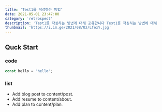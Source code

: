 ```yaml
---
title: 'Test1를 작성하는 방법'
date: 2021-05-01 23:47:00
category: 'retrospect'
description: 'Test1를 작성하는 방법에 대해 공유합니다 Test1를 작성하는 방법에 대해 공유합니다'
thumbnail: 'https://i.im.ge/2021/08/02/LfexY.jpg'
---
```


## Quck Start

### code

```javascript
const hello = "hello";
```
### list

- Add blog post to content/post.
- Add resume to content/about.
- Add plan to content/plan.
